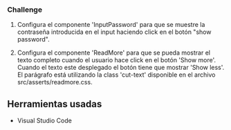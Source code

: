 ### Challenge

1. Configura el componente 'InputPassword' para que se muestre la contraseña introducida en el input haciendo click en el botón "show password".

2. Configura el componente 'ReadMore' para que se pueda mostrar el texto completo cuando el usuario hace click en el botón 'Show more'. Cuando el texto este desplegado el botón tiene que mostrar 'Show less'. El parágrafo está utilizando la class 'cut-text' disponible en el archivo src/asserts/readmore.css.

## Herramientas usadas
- Visual Studio Code
